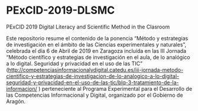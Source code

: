 # PExCID-2019-DLSMC
  PExCID 2019 Digital Literacy and Scientific Method in the Clasroom
  
Este repositorio resume el contenido de la ponencia “Método y estrategias de investigación en el ámbito de las Ciencias experimentales y naturales”, celebrada el día 6 de Abril de 2019 en Zaragoza incluída en las III Jornada “Método científico y estrategias de investigación en el aula, de lo analógico a lo digital. Seguridad y privacidad en el uso de las TIC”  (http://competenciasinformacionalydigital.catedu.es/iii-jornada-metodo-cientifico-y-estrategias-de-investigacion-de-lo-analogico-a-lo-digital-seguridad-y-privacidad-en-el-uso-de-las-tic/blq-3-tratamiento-de-la-informacion/ ) perteneciente al Programa Experimental para el Desarrollo de las Competencias Informacional y Digital, organizado por el Gobierno de Aragón.
